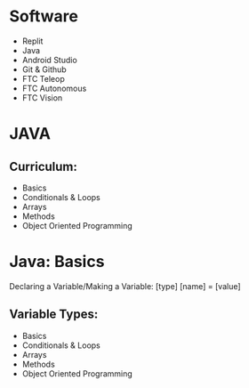 <div className='row fireBack'>
                <div className='col-1'></div>
                <div className='col-11'>
                    <h1 className='title'>Software</h1>
                </div>
                <div className='col-1'></div>
                <div className='col-11 title MT--1 regularTextFB'>
                    <ul>
                        <li>Replit</li>
                        <li>Java</li>
                        <li>Android Studio</li>
                        <li>Git & Github</li>
                        <li>FTC Teleop</li>
                        <li>FTC Autonomous</li>
                        <li>FTC Vision</li>
                    </ul>
                </div>
            </div>
            <div className='row grayBack'>
                <div className='col-1'></div>
                <div className='col-11'>
                    <h1 className='title graySpText'>JAVA</h1>
                </div>
                <div className='col-1'></div>
                <div className='col-11 title'>
                    <h2 className=' graySpText'>Curriculum:</h2>
                    <ul>
                        <li>Basics</li>
                        <li>Conditionals & Loops</li>
                        <li>Arrays</li>
                        <li>Methods</li>
                        <li>Object Oriented Programming</li>
                    </ul>
                </div>
            </div>
            <div className='row fireBack'>
                <div className='col-1'></div>
                <div className='col-11'>
                    <h1 className='title'>Java: Basics</h1>
                </div>
                <div className='col-1'></div>
                <div className='col-11'>
                    <p className='regularTextFB'>
                        Declaring a Variable/Making a Variable: 
                        [type] [name] = [value] </p>
                </div>
                <div className='col-1'></div>
                <div className='col-11 title'>
                    <h2 className='regularTextFB'>Variable Types:</h2>
                    <ul className='regularTextFB'>
                        <li>Basics</li>
                        <li>Conditionals & Loops</li>
                        <li>Arrays</li>
                        <li>Methods</li>
                        <li>Object Oriented Programming</li>
                    </ul>
                </div>
            </div>
